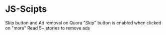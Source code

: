 # JS-Scipts
Skip button and Ad removal on Quora
"Skip" button is enabled when clicked on "more"
Read 5+ stories to remove ads 
